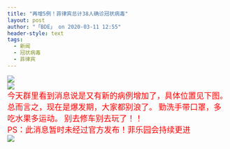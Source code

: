 ```yaml
---
title: "再增5例！菲律宾总计38人确诊冠状病毒"
layout: post
author: "「BDE」 on 2020-03-11 12:55"
header-style: text
tags:
  - 新闻
  - 冠状病毒
  - 菲律宾
---
```


<img src="http://images.feileyuan.com/images/ueditor/2020031112540000262708.jpg"><input type="hidden" value="菲乐园提供">
<br>
<img src="http://images.feileyuan.com/images/ueditor/2020031112540000352648.jpg">
<br>
<span style="font-size: 18px; color: rgb(255, 0, 0);">今天群里看到消息说是又有新的病例增加了，具体位置见下图。</span>
<span style="font-size: 18px; color: rgb(255, 0, 0);">总而言之，现在是爆发期，大家都别浪了。</span>
<span style="font-size: 18px; color: rgb(255, 0, 0);">勤洗手带口罩，多吃水果多运动。</span>
<span style="font-size: 18px; color: rgb(255, 0, 0);">别去修车别去玩了！！</span>
<span style="font-size: 18px; color: rgb(255, 0, 0);"><br></span>
<span style="font-size: 18px; color: rgb(255, 0, 0);">PS：此消息暂时未经过官方发布！菲乐园会持续更进</span>
<br>
<img src="http://images.feileyuan.com/images/ueditor/2020031112540000431226.jpg">

